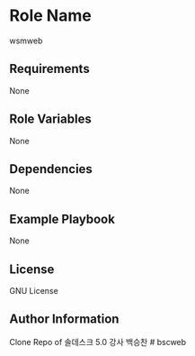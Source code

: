 Role Name
=========
wsmweb

Requirements
------------
None

Role Variables
--------------
None

Dependencies
------------
None

Example Playbook
----------------
None

License
-------
GNU License


Author Information
------------------
Clone Repo of 솔데스크 5.0 강사 백승찬 # bscweb
